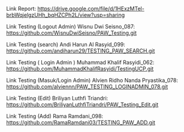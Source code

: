 Link Report: https://drive.google.com/file/d/1HExzMTel-brbWqjelgzUHh_bqHZCPh2L/view?usp=sharing 

Link Testing (Logout Admin) Wisnu Dwi Seisno_087: https://github.com/WisnuDwiSeisno/PAW_Testing.git

Link Testing (search) Andi Harun Al Rasyid_099: https://github.com/andiharun29/TESTING_PAW_SEARCH.git

Link Testing ( Login Admin ) Muhammad Khalif Rasyidi_062: https://github.com/MuhammadKhalifRasyidi/TestingUCP.git

Link Testing (Masuk/Login Admin) Alvien Ridho Nanda Pryastika_078: https://github.com/alviennn/PAW_TESTING_LOGINADMIN_078.git

Link Testing (Edit) Briliyan Luthfi Triandri: https://github.com/BriliyanLuthfiTriandri/PAW_Testing_Edit.git

Link Testing (Add) Rama Ramdani_098: https://github.com/RamaRamdani03/TESTING_PAW_ADD.git
